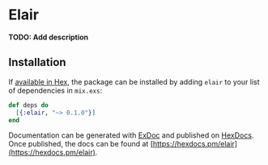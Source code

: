 # Elair

**TODO: Add description**

## Installation

If [available in Hex](https://hex.pm/docs/publish), the package can be installed
by adding `elair` to your list of dependencies in `mix.exs`:

```elixir
def deps do
  [{:elair, "~> 0.1.0"}]
end
```

Documentation can be generated with [ExDoc](https://github.com/elixir-lang/ex_doc)
and published on [HexDocs](https://hexdocs.pm). Once published, the docs can
be found at [https://hexdocs.pm/elair](https://hexdocs.pm/elair).

